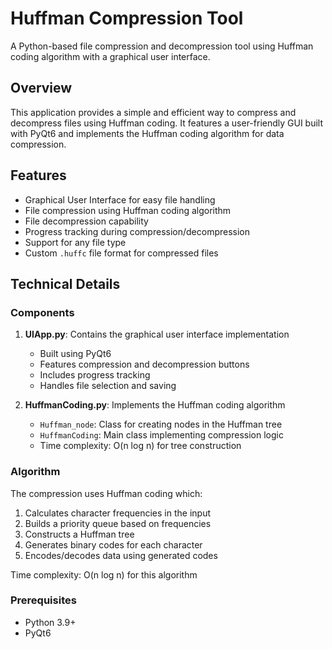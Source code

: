 # Huffman Compression Tool

A Python-based file compression and decompression tool using Huffman coding algorithm with a graphical user interface.

## Overview

This application provides a simple and efficient way to compress and decompress files using Huffman coding. It features a user-friendly GUI built with PyQt6 and implements the Huffman coding algorithm for data compression.

## Features

- Graphical User Interface for easy file handling
- File compression using Huffman coding algorithm
- File decompression capability
- Progress tracking during compression/decompression
- Support for any file type
- Custom `.huffc` file format for compressed files

## Technical Details

### Components

1. **UIApp.py**: Contains the graphical user interface implementation
   - Built using PyQt6
   - Features compression and decompression buttons
   - Includes progress tracking
   - Handles file selection and saving

2. **HuffmanCoding.py**: Implements the Huffman coding algorithm
   - `Huffman_node`: Class for creating nodes in the Huffman tree
   - `HuffmanCoding`: Main class implementing compression logic
   - Time complexity: O(n log n) for tree construction

### Algorithm

The compression uses Huffman coding which:
1. Calculates character frequencies in the input
2. Builds a priority queue based on frequencies
3. Constructs a Huffman tree
4. Generates binary codes for each character
5. Encodes/decodes data using generated codes

Time complexity: O(n log n) for this algorithm

### Prerequisites
- Python 3.9+
- PyQt6